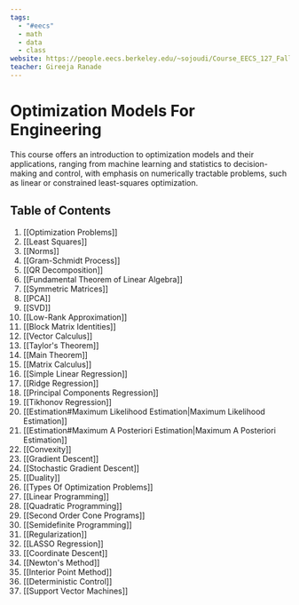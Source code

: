 ```yaml
---
tags:
  - "#eecs"
  - math
  - data
  - class
website: https://people.eecs.berkeley.edu/~sojoudi/Course_EECS_127_Fall_2024.html
teacher: Gireeja Ranade
---
```

# Optimization Models For Engineering

This course offers an introduction to optimization models and their applications, ranging from machine learning and statistics to decision-making and control, with emphasis on numerically tractable problems, such as linear or constrained least-squares optimization.


## Table of Contents

1. [[Optimization Problems]]
2. [[Least Squares]]
3. [[Norms]]
4. [[Gram-Schmidt Process]]
5. [[QR Decomposition]]
6. [[Fundamental Theorem of Linear Algebra]]
7. [[Symmetric Matrices]]
8. [[PCA]]
9. [[SVD]]
10. [[Low-Rank Approximation]]
11. [[Block Matrix Identities]]
12. [[Vector Calculus]]
13. [[Taylor's Theorem]]
14. [[Main Theorem]]
15. [[Matrix Calculus]]
16. [[Simple Linear Regression]]
17. [[Ridge Regression]]
18. [[Principal Components Regression]]
19. [[Tikhonov Regression]]
20. [[Estimation#Maximum Likelihood Estimation|Maximum Likelihood Estimation]]
21. [[Estimation#Maximum A Posteriori Estimation|Maximum A Posteriori Estimation]]
22. [[Convexity]]
23. [[Gradient Descent]]
24. [[Stochastic Gradient Descent]]
25. [[Duality]]
26. [[Types Of Optimization Problems]]
27. [[Linear Programming]]
28. [[Quadratic Programming]]
29. [[Second Order Cone Programs]]
30. [[Semidefinite Programming]]
31. [[Regularization]]
32. [[LASSO Regression]]
33. [[Coordinate Descent]]
34. [[Newton's Method]]
35. [[Interior Point Method]]
36. [[Deterministic Control]]
37. [[Support Vector Machines]]